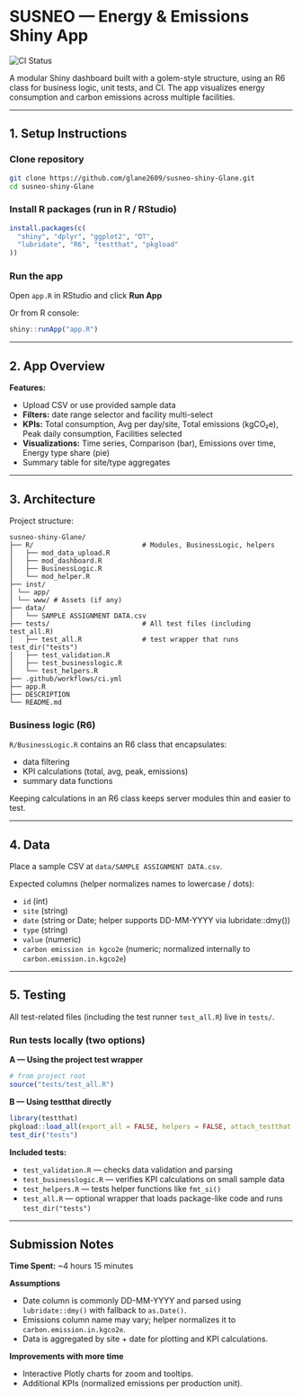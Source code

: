 # SUSNEO — Energy & Emissions Shiny App

![CI Status](https://github.com/glane2609/susneo-shiny-Glane/actions/workflows/ci.yml/badge.svg)

A modular Shiny dashboard built with a golem-style structure, using an R6 class for business logic, unit tests, and CI. The app visualizes energy consumption and carbon emissions across multiple facilities.

---

## 1. Setup Instructions

### Clone repository
```bash
git clone https://github.com/glane2609/susneo-shiny-Glane.git
cd susneo-shiny-Glane
```

### Install R packages (run in R / RStudio)
```r
install.packages(c(
  "shiny", "dplyr", "ggplot2", "DT",
  "lubridate", "R6", "testthat", "pkgload"
))
```

### Run the app
Open `app.R` in RStudio and click **Run App**

Or from R console:
```r
shiny::runApp("app.R")
```

---

## 2. App Overview

**Features:**
- Upload CSV or use provided sample data  
- **Filters:** date range selector and facility multi-select  
- **KPIs:** Total consumption, Avg per day/site, Total emissions (kgCO₂e), Peak daily consumption, Facilities selected  
- **Visualizations:** Time series, Comparison (bar), Emissions over time, Energy type share (pie)  
- Summary table for site/type aggregates  

---

## 3. Architecture

Project structure:
```pgsql
susneo-shiny-Glane/
├── R/                           # Modules, BusinessLogic, helpers
│   ├── mod_data_upload.R
│   ├── mod_dashboard.R
│   ├── BusinessLogic.R
│   └── mod_helper.R
├── inst/
│ └── app/
│ └── www/ # Assets (if any)
├── data/
│   └── SAMPLE ASSIGNMENT DATA.csv
├── tests/                       # All test files (including test_all.R)
│   ├── test_all.R               # test wrapper that runs test_dir("tests")
│   ├── test_validation.R
│   ├── test_businesslogic.R
│   └── test_helpers.R
├── .github/workflows/ci.yml
├── app.R
├── DESCRIPTION
└── README.md
```

### Business logic (R6)
`R/BusinessLogic.R` contains an R6 class that encapsulates:
- data filtering  
- KPI calculations (total, avg, peak, emissions)  
- summary data functions  

Keeping calculations in an R6 class keeps server modules thin and easier to test.

---

## 4. Data

Place a sample CSV at `data/SAMPLE ASSIGNMENT DATA.csv`.

Expected columns (helper normalizes names to lowercase / dots):
- `id` (int)  
- `site` (string)  
- `date` (string or Date; helper supports DD-MM-YYYY via lubridate::dmy())  
- `type` (string)  
- `value` (numeric)  
- `carbon emission in kgco2e` (numeric; normalized internally to `carbon.emission.in.kgco2e`)  

---

## 5. Testing

All test-related files (including the test runner `test_all.R`) live in `tests/`.

### Run tests locally (two options)

**A — Using the project test wrapper**
```r
# from project root
source("tests/test_all.R")
```

**B — Using testthat directly**
```r
library(testthat)
pkgload::load_all(export_all = FALSE, helpers = FALSE, attach_testthat = FALSE)
test_dir("tests")
```

**Included tests:**
- `test_validation.R` — checks data validation and parsing  
- `test_businesslogic.R` — verifies KPI calculations on small sample data  
- `test_helpers.R` — tests helper functions like `fmt_si()`  
- `test_all.R` — optional wrapper that loads package-like code and runs `test_dir("tests")`  

---

## Submission Notes

**Time Spent:** ~4 hours 15 minutes  

**Assumptions**
- Date column is commonly DD-MM-YYYY and parsed using `lubridate::dmy()` with fallback to `as.Date()`.  
- Emissions column name may vary; helper normalizes it to `carbon.emission.in.kgco2e`.  
- Data is aggregated by site + date for plotting and KPI calculations.  

**Improvements with more time**
- Interactive Plotly charts for zoom and tooltips.  
- Additional KPIs (normalized emissions per production unit).  















